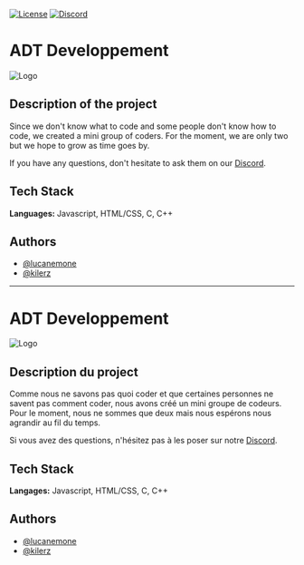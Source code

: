 [![License](https://img.shields.io/badge/License-Apache_2.0-blue.svg)](https://opensource.org/licenses/Apache-2.0)
[![Discord](https://img.shields.io/discord/1033034569127047198)]()

# ADT Developpement
![Logo](https://images-ext-1.discordapp.net/external/tLMiaPkpMeqarl5jm-0YggBABg30QHcJuQnemgR5s1Q/https/upload.wikimedia.org/wikipedia/commons/thumb/8/83/Flag_of_the_United_Kingdom_%25283-5%2529.svg/langfr-225px-Flag_of_the_United_Kingdom_%25283-5%2529.svg.png?width=150&height=80)

## Description of the project

Since we don't know what to code and some people don't know how to code, we created a mini group of coders. 
For the moment, we are only two but we hope to grow as time goes by.

If you have any questions, don't hesitate to ask them on our [Discord](https://discord.gg/4wgTdqdE).

## Tech Stack

**Languages:** Javascript, HTML/CSS, C, C++

## Authors

- [@lucanemone](https://github.com/LucasGest)
- [@kilerz](https://github.com/kilerzhd)

-- -- -- -- -- -- -- -- -- -- -- -- -- -- -- -- -- -- --

# ADT Developpement
![Logo](https://images-ext-1.discordapp.net/external/8pOsMDcHVBw7uMut4WpAvh4yg2bTrF0wLoju2SAopb4/https/upload.wikimedia.org/wikipedia/commons/thumb/b/bc/Flag_of_France_%25281794%25E2%2580%25931815%252C_1830%25E2%2580%25931974%252C_2020%25E2%2580%2593present%2529.svg/langfr-225px-Flag_of_France_%25281794%25E2%2580%25931815%252C_1830%25E2%2580%25931974%252C_2020%25E2%2580%2593present%2529.svg.png?width=150&height=80)

## Description du project

Comme nous ne savons pas quoi coder et que certaines personnes ne savent pas comment coder, nous avons créé un mini groupe de codeurs. 
Pour le moment, nous ne sommes que deux mais nous espérons nous agrandir au fil du temps.

Si vous avez des questions, n'hésitez pas à les poser sur notre [Discord](https://discord.gg/4wgTdqdE).

## Tech Stack

**Langages:** Javascript, HTML/CSS, C, C++

## Authors

- [@lucanemone](https://github.com/LucasGest)
- [@kilerz](https://github.com/kilerzhd)
